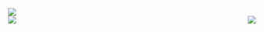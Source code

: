 <div width: 1px>
  <img src="https://cdn.hgc-intl.com/ib/assets/images/Deco-Photo/HGC_Penetration-testing_web-banner-2.jpg">
</div>

<a href="https://github.com/Matzull/">
  <img align="left" src="https://github-readme-stats.vercel.app/api/top-langs/?username=Matzull&layout=compact&hide_border=true&count_private=true&langs_count=6&theme=tokyonight" />
</a>
<a href="https://github.com/Matzull/">
  <img align="right" src="https://github-readme-stats.vercel.app/api?username=Matzull&include_all_commits=true&show_icons=true&hide_title=true&hide_border=true&count_private=true&theme=tokyonight" />
</a>
